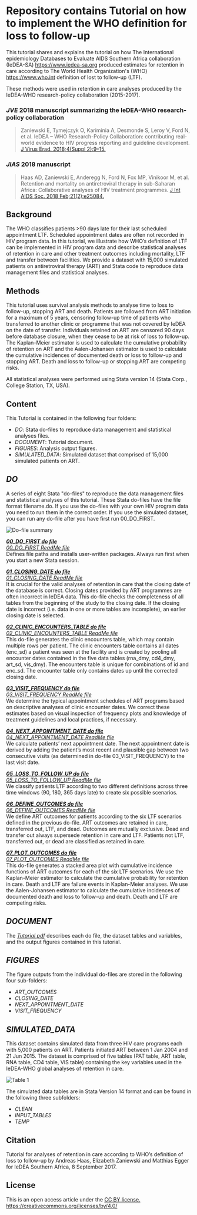 # Repository contains Tutorial on how to implement the WHO definition for loss to follow-up

This tutorial shares and explains the tutorial on how The International epidemiology Databases to Evaluate AIDS Southern Africa collaboration (IeDEA-SA) https://www.iedea-sa.org produced estimates for retention in care according to The World Health Organization's (WHO) https://www.who.int definition of lost to follow-up (LTF). 

These methods were used in retention in care analyses produced by the IeDEA-WHO research-policy collaboration (2015-2017).

### *JVE* 2018 manuscript summarizing the IeDEA-WHO research-policy collaboration

> Zaniewski E, Tymejczyk O, Kariminia A, Desmonde S, Leroy V, Ford N, et al. IeDEA – WHO Research-Policy Collaboration: contributing real-world evidence to HIV progress reporting and guideline development. [J Virus Erad. 2018;4(Suppl 2):9–15.](https://pubmed.ncbi.nlm.nih.gov/30515309/)

### *JIAS* 2018 manuscript
> Haas AD, Zaniewski E, Anderegg N, Ford N, Fox MP, Vinikoor M, et al. Retention and mortality on antiretroviral therapy in sub-Saharan Africa: Collaborative analyses of HIV treatment programmes. [J Int AIDS Soc. 2018 Feb;21(2):e25084.](https://pubmed.ncbi.nlm.nih.gov/29479867/)


## Background

The WHO classifies patients >90 days late for their last scheduled appointment LTF. Scheduled appointment dates are often not recorded in HIV program data. In this tutorial, we illustrate how WHO’s definition of LTF can be implemented in HIV program data and describe statistical analyses of retention in care and other treatment outcomes including mortality, LTF and transfer between facilities. We provide a dataset with 15,000 simulated patients on antiretroviral therapy (ART) and Stata code to reproduce data management files and statistical analyses.

## Methods

This tutorial uses survival analysis methods to analyse time to loss to follow-up, stopping ART and death. Patients are followed from ART initiation for a maximum of 5 years, censoring follow-up time of patients who transferred to another clinic or programme that was not covered by IeDEA on the date of transfer. Individuals retained on ART are censored 90 days before database closure, when they cease to be at risk of loss to follow-up. The Kaplan–Meier estimator is used to calculate the cumulative probability of retention on ART and the Aalen-Johansen estimator is used to calculate the cumulative incidences of documented death or loss to follow-up and stopping ART. Death and loss to follow-up or stopping ART are competing risks.

All statistical analyses were performed using Stata version 14 (Stata Corp., College Station, TX, USA).


## Content  
This Tutorial is contained in the following four folders:  

* *DO*: Stata do-files to reproduce data management and statistical analyses files.  
* *DOCUMENT*: Tutorial document.  
* *FIGURES*: Analysis output figures.  
* *SIMULATED_DATA*: Simulated dataset that comprised of 15,000 simulated patients on ART.  


## *DO*  

A series of eight Stata "do-files" to reproduce the data management files and statistical analyses of this tutorial. These Stata do-files have the file format filename.do. If you use the do-files with your own HIV program data you need to run them in the correct order. If you use the simulated dataset, you can run any do-file after you have first run 00_DO_FIRST. 

![Do-file summary](DO/Images/Table2.png)   


***[00_DO_FIRST do file](DO/00_DO_FIRST_v1.do)***    
*[00_DO_FIRST ReadMe file](DO/00_DO_FIRST_v1.md)*   
Defines file paths and installs user-written packages. Always run first when you start a new Stata session.

***[01_CLOSING_DATE do file](DO/01_CLOSING_DATE_v2.do)***     
*[01_CLOSING_DATE ReadMe file](DO/01_CLOSING_DATE_v2.md)*  
It is crucial for the valid analyses of retention in care that the closing date of the database is correct. Closing dates provided by ART programmes are often incorrect in IeDEA data.
This do-file checks the completeness of all tables from the beginning of the study to the closing date. If the closing date is incorrect (i.e. data in one or more tables are incomplete), an earlier closing date is selected.

***[02_CLINIC_ENCOUNTERS_TABLE do file](DO/02_CLINIC_ENCOUNTERS_TABLE_v1.do)***     
*[02_CLINIC_ENCOUNTERS_TABLE ReadMe file](DO/02_CLINIC_ENCOUNTERS_TABLE_v1.md)*  
This do-file generates the clinic encounters table, which may contain multiple rows per patient. The clinic encounters table contains all dates (enc_sd) a patient was seen at the facility and is created by pooling all encounter dates contained in the five data tables (rna_dmy, cd4_dmy, art_sd, vis_dmy). The encounters table is unique for combinations of id and enc_sd. The encounter table only contains dates up until the corrected closing date.

***[03_VISIT_FREQUENCY do file](DO/03_VISIT_FREQUENCY_v1.do)***    
*[03_VISIT_FREQUENCY ReadMe file](DO/03_VISIT_FREQUENCY_v1.md)*  
We determine the typical appointment schedules of ART programs based on descriptive analyses of clinic encounter dates. We correct these estimates based on visual inspection of frequency plots and knowledge of treatment guidelines and local practices, if necessary.

***[04_NEXT_APPOINTMENT_DATE do file](DO/04_NEXT_APPOINTMENT_DATE_v1.do)***    
*[04_NEXT_APPOINTMENT_DATE ReadMe file](DO/04_NEXT_APPOINTMENT_DATE_v1.md)*  
We calculate patients’ next appointment date. The next appointment date is derived by adding the patient’s most recent and plausible gap between two consecutive visits (as determined in do-file 03_VISIT_FREQUENCY) to the last visit date. 

***[05_LOSS_TO_FOLLOW_UP do file](DO/05_LOSS_TO_FOLLOW_UP_v1.do)***    
*[05_LOSS_TO_FOLLOW_UP ReadMe file](DO/05_LOSS_TO_FOLLOW_UP_v1.md)*   
We classify patients LTF according to two different definitions across three time windows (90, 180, 365 days late) to create six possible scenarios.

***[06_DEFINE_OUTCOMES do file](DO/06_DEFINE_OUTCOMES_v1.do)***    
*[06_DEFINE_OUTCOMES ReadMe file](DO/06_DEFINE_OUTCOMES_v1.md)*  
We define ART outcomes for patients according to the six LTF scenarios defined in the previous do-file. ART outcomes are retained in care, transferred out, LTF, and dead. Outcomes are mutually exclusive. Dead and transfer out always supersede retention in care and LTF. Patients not LTF, transferred out, or dead are classified as retained in care.


***[07_PLOT_OUTCOMES do file](DO/07_PLOT_OUTCOMES_v2.do)***    
*[07_PLOT_OUTCOMES ReadMe file](DO/07_PLOT_OUTCOMES_v2.md)*  
This do-file generates a stacked area plot with cumulative incidence functions of ART outcomes for each of the six LTF scenarios. We use the Kaplan-Meier estimator to calculate the cumulative probability for retention in care. Death and LTF are failure events in Kaplan-Meier analyses. We use the Aalen-Johansen estimator to calculate the cumulative incidences of documented death and loss to follow-up and death. Death and LTF are competing risks.

## *DOCUMENT*  
The *[Tutorial pdf](DOCUMENT/ReadMe_v0.3.pdf)* describes each do file, the dataset tables and variables, and the output figures contained in this tutorial.

## *FIGURES*   

The figure outputs from the individual do-files are stored in the following four sub-folders:
* *ART_OUTCOMES*  
* *CLOSING_DATE*  
* *NEXT_APPOINTMENT_DATE*  
* *VISIT_FREQUENCY*  


## *SIMULATED_DATA*  

This dataset contains simulated data from three HIV care programs each with 5,000 patients on ART. Patients initiated ART between 1 Jan 2004 and 21 Jun 2015. The dataset is comprised of five tables (PAT table, ART table, RNA table, CD4 table, VIS table) containing the key variables used in the IeDEA-WHO global analyses of retention in care.

![Table 1](DO/Images/Table1.png)  

The simulated data tables are in Stata Version 14 format and can be found in the following three subfolders:
* *CLEAN*  
* *INPUT_TABLES*  
* *TEMP*  

 

## Citation  

Tutorial for analyses of retention in care according to WHO’s definition of loss to follow-up by Andreas Haas, Elizabeth Zaniewski and Matthias Egger for IeDEA Southern Africa, 8 September 2017.  

## License   

This is an open access article under the [CC BY license.](LICENSE-CC-BY) https://creativecommons.org/licenses/by/4.0/  